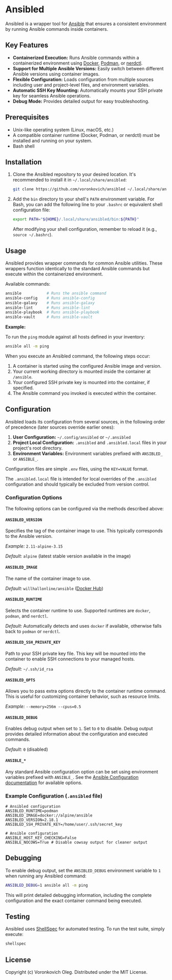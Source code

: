 # Ansibled

Ansibled is a wrapper tool for [Ansible](https://ansible.com) that ensures a consistent environment by running Ansible commands inside containers.

## Key Features

- **Containerized Execution:** Runs Ansible commands within a containerized environment using [Docker](https://docker.com), [Podman](https://podman.io), or [nerdctl](https://github.com/containerd/nerdctl).
- **Support for Multiple Ansible Versions:** Easily switch between different Ansible versions using container images.
- **Flexible Configuration:** Loads configuration from multiple sources including user and project-level files, and environment variables.
- **Automatic SSH Key Mounting:** Automatically mounts your SSH private key for seamless Ansible operations.
- **Debug Mode:**  Provides detailed output for easy troubleshooting.

## Prerequisites

- Unix-like operating system (Linux, macOS, etc.)
- A compatible container runtime (Docker, Podman, or nerdctl) must be installed and running on your system.
- Bash shell

## Installation

1. Clone the Ansibled repository to your desired location.  It's recommended to install it in `~/.local/share/ansibled`:

   ```sh
   git clone https://github.com/voronkovich/ansibled ~/.local/share/ansibled
   ```

2. Add the `bin` directory to your shell's `PATH` environment variable.  For Bash, you can add the following line to your `.bashrc` or equivalent shell configuration file:

   ```sh
   export PATH="${HOME}/.local/share/ansibled/bin:${PATH}"
   ```

   After modifying your shell configuration, remember to reload it (e.g., `source ~/.bashrc`).

## Usage

Ansibled provides wrapper commands for common Ansible utilities. These wrappers function identically to the standard Ansible commands but execute within the containerized environment.

Available commands:

```bash
ansible           # Runs the ansible command
ansible-config    # Runs ansible-config
ansible-galaxy    # Runs ansible-galaxy
ansible-lint      # Runs ansible-lint
ansible-playbook  # Runs ansible-playbook
ansible-vault     # Runs ansible-vault
```

**Example:**

To run the `ping` module against all hosts defined in your inventory:

```sh
ansible all -m ping
```

When you execute an Ansibled command, the following steps occur:

1. A container is started using the configured Ansible image and version.
2. Your current working directory is mounted inside the container at `/ansible`.
3. Your configured SSH private key is mounted into the container, if specified.
4. The Ansible command you invoked is executed within the container.

## Configuration

Ansibled loads its configuration from several sources, in the following order of precedence (later sources override earlier ones):

1. **User Configuration:**  `~/.config/ansibled` or `~/.ansibled`
2. **Project Local Configuration:** `.ansibled` and `.ansibled.local` files in your project's root directory.
3. **Environment Variables:**  Environment variables prefixed with `ANSIBLED_` or `ANSIBLE_`.

Configuration files are simple `.env` files, using the `KEY=VALUE` format.

The `.ansibled.local` file is intended for local overrides of the `.ansibled` configuration and should typically be excluded from version control.

### Configuration Options

The following options can be configured via the methods described above:

#### `ANSIBLED_VERSION`

Specifies the tag of the container image to use.  This typically corresponds to the Ansible version.

*Example:* `2.11-alpine-3.15`

*Default:* `alpine` (latest stable version available in the image)

#### `ANSIBLED_IMAGE`

The name of the container image to use.

*Default:* `willhallonline/ansible` ([Docker Hub](https://hub.docker.com/r/willhallonline/ansible))

#### `ANSIBLED_RUNTIME`

Selects the container runtime to use. Supported runtimes are `docker`, `podman`, and `nerdctl`.

*Default:* Automatically detects and uses `docker` if available, otherwise falls back to `podman` or `nerdctl`.

#### `ANSIBLED_SSH_PRIVATE_KEY`

Path to your SSH private key file. This key will be mounted into the container to enable SSH connections to your managed hosts.

*Default:* `~/.ssh/id_rsa`

#### `ANSIBLED_OPTS`

Allows you to pass extra options directly to the container runtime command.  This is useful for customizing container behavior, such as resource limits.

*Example:* `--memory=256m --cpus=0.5`

#### `ANSIBLED_DEBUG`

Enables debug output when set to `1`.  Set to `0` to disable. Debug output provides detailed information about the configuration and executed commands.

*Default:* `0` (disabled)

#### `ANSIBLE_*`

Any standard Ansible configuration option can be set using environment variables prefixed with `ANSIBLE_`.  See the [Ansible Configuration documentation](https://docs.ansible.com/ansible/latest/reference_appendices/config.html#common-options) for available options.

### Example Configuration (`.ansibled` file)

```env
# Ansibled configuration
ANSIBLED_RUNTIME=podman
ANSIBLED_IMAGE=docker://alpine/ansible
ANSIBLED_VERSION=2.18.1
ANSIBLED_SSH_PRIVATE_KEY=/home/user/.ssh/secret_key

# Ansible configuration
ANSIBLE_HOST_KEY_CHECKING=False
ANSIBLE_NOCOWS=True # Disable cowsay output for cleaner output
```

## Debugging

To enable debug output, set the `ANSIBLED_DEBUG` environment variable to `1` when running any Ansibled command:

```sh
ANSIBLED_DEBUG=1 ansible all -m ping
```

This will print detailed debugging information, including the complete configuration and the exact container command being executed.

## Testing

Ansibled uses [ShellSpec](https://shellspec.info) for automated testing. To run the test suite, simply execute:

```sh
shellspec
```

## License

Copyright (c) Voronkovich Oleg. Distributed under the MIT License.
